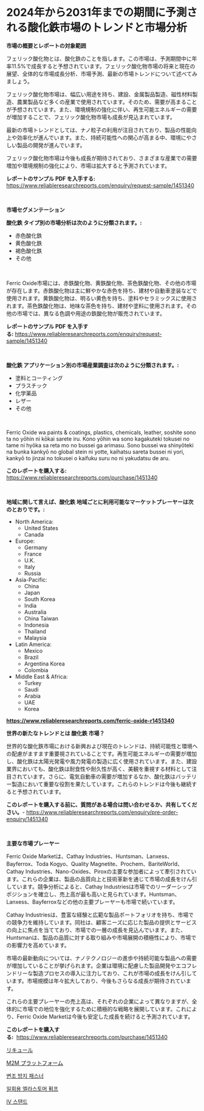 <p><h1>2024年から2031年までの期間に予測される酸化鉄市場のトレンドと市場分析</h1></p><p><strong>市場の概要とレポートの対象範囲</strong></p>
<p><p>フェリック酸化物とは、酸化鉄のことを指します。この市場は、予測期間中に年率11.5%で成長すると予想されています。フェリック酸化物市場の将来と現在の展望、全体的な市場成長分析、市場予測、最新の市場トレンドについて述べてみましょう。</p><p>フェリック酸化物市場は、幅広い用途を持ち、建設、金属製品製造、磁性材料製造、農業製品など多くの産業で使用されています。そのため、需要が高まることが予想されています。また、環境規制の強化に伴い、再生可能エネルギーの需要が増加することで、フェリック酸化物市場も成長が見込まれています。</p><p>最新の市場トレンドとしては、ナノ粒子の利用が注目されており、製品の性能向上や効率化が進んでいます。また、持続可能性への関心が高まる中、環境にやさしい製品の開発が進んでいます。</p><p>フェリック酸化物市場は今後も成長が期待されており、さまざまな産業での需要増加や環境規制の強化により、市場は拡大すると予測されています。</p></p>
<p><strong>レポートのサンプル PDF を入手する:</strong> <a href="https://www.reliableresearchreports.com/enquiry/request-sample/1451340">https://www.reliableresearchreports.com/enquiry/request-sample/1451340</a></p>
<p>&nbsp;</p>
<p><strong>市場セグメンテーション</strong></p>
<p><strong>酸化鉄 タイプ別の市場分析は次のように分類されます。:</strong></p>
<p><ul><li>赤色酸化鉄</li><li>黄色酸化鉄</li><li>褐色酸化鉄</li><li>その他</li></ul></p>
<p>&nbsp;</p>
<p><p>Ferric Oxide市場には、赤鉄酸化物、黄鉄酸化物、茶色鉄酸化物、その他の市場が存在します。赤鉄酸化物は主に鮮やかな赤色を持ち、建材や自動車塗装などで使用されます。黄鉄酸化物は、明るい黄色を持ち、塗料やセラミックスに使用されます。茶色鉄酸化物は、地味な茶色を持ち、建材や塗料に使用されます。その他の市場では、異なる色調や用途の鉄酸化物が販売されています。</p></p>
<p><strong>レポートのサンプル PDF を入手する:</strong>&nbsp;<a href="https://www.reliableresearchreports.com/enquiry/request-sample/1451340">https://www.reliableresearchreports.com/enquiry/request-sample/1451340</a></p>
<p>&nbsp;</p>
<p><strong> 酸化鉄 アプリケーション別の市場産業調査は次のように分類されます。:</strong></p>
<p><ul><li>塗料とコーティング</li><li>プラスチック</li><li>化学薬品</li><li>レザー</li><li>その他</li></ul></p>
<p>&nbsp;</p>
<p><p>Ferric Oxide wa paints & coatings, plastics, chemicals, leather, soshite sono ta no yōhin ni kōkai sarete iru. Kono yōhin wa sono kagakuteki tokusei no tame ni hyōka sa reta mo no bussei ga arimasu. Sono bussei wa shinyōteki na bunka kankyō no global stein ni yotte, kaihatsu sareta bussei ni yori, kankyō to jinzai no tokusei o kaifuku suru no ni yakudatsu de aru.</p></p>
<p><strong>このレポートを購入する:</strong>&nbsp; <a href="https://www.reliableresearchreports.com/purchase/1451340">https://www.reliableresearchreports.com/purchase/1451340</a></p>
<p>&nbsp;</p>
<p><strong>地域に関して言えば、酸化鉄 地域ごとに利用可能なマーケットプレーヤーは次のとおりです。:</strong></p>
<p><ul>
    <li>
        North America:
        <ul>
            <li>United States</li>
            <li>Canada</li>
        </ul>
    </li>
    <li>
        Europe:
        <ul>
            <li>Germany</li>
            <li>France</li>
            <li>U.K.</li>
            <li>Italy</li>
            <li>Russia</li>
        </ul>
    </li>
    <li>
        Asia-Pacific:
        <ul>
            <li>China</li>
            <li>Japan</li>
            <li>South Korea</li>
            <li>India</li>
            <li>Australia</li>
            <li>China Taiwan</li>
            <li>Indonesia</li>
            <li>Thailand</li>
            <li>Malaysia</li>
        </ul>
    </li>
    <li>
        Latin America:
        <ul>
            <li>Mexico</li>
            <li>Brazil</li>
            <li>Argentina Korea</li>
            <li>Colombia</li>
        </ul>
    </li>
    <li>
        Middle East & Africa:
        <ul>
            <li>Turkey</li>
            <li>Saudi</li>
            <li>Arabia</li>
            <li>UAE</li>
            <li>Korea</li>
        </ul>
    </li>
    </ul></p>
<p><strong><a href="https://www.reliableresearchreports.com/ferric-oxide-r1451340">https://www.reliableresearchreports.com/ferric-oxide-r1451340</a></strong>&nbsp;</p>
<p><strong>世界の新たなトレンドとは 酸化鉄 市場？</strong></p>
<p><p>世界的な酸化鉄市場における新興および現在のトレンドは、持続可能性と環境への配慮がますます重要視されていることです。再生可能エネルギーの需要が増加し、酸化鉄は太陽光発電や風力発電の製造に広く使用されています。また、建設業界においても、酸化鉄は耐食性や耐久性が高く、美観を重視する材料として注目されています。さらに、電気自動車の需要が増加するなか、酸化鉄はバッテリー製造において重要な役割を果たしています。これらのトレンドは今後も継続すると予想されています。</p></p>
<p><strong>このレポートを購入する前に、質問がある場合は問い合わせるか、共有してください。</strong>- <a href="https://www.reliableresearchreports.com/enquiry/pre-order-enquiry/1451340">https://www.reliableresearchreports.com/enquiry/pre-order-enquiry/1451340</a></p>
<p>&nbsp;</p>
<p><strong>主要な市場プレーヤー</strong></p>
<p><p>Ferric Oxide Marketは、Cathay Industries、Huntsman、Lanxess、Bayferrox、Toda Kogyo、Quality Magnetite、Prochem、BariteWorld、Cathay Industries、Nano-Oxides、Piroxの主要な参加者によって牽引されています。これらの企業は、製品の品質向上と技術革新を通じて市場の成長をけん引しています。競争分析によると、Cathay Industriesは市場でのリーダーシップポジションを確立し、売上高が最も高いと見られています。Huntsman、Lanxess、Bayferroxなどの他の主要プレーヤーも市場で続いています。</p><p>Cathay Industriesは、豊富な経験と広範な製品ポートフォリオを持ち、市場での競争力を維持しています。同社は、顧客ニーズに応じた製品の提供とサービスの向上に焦点を当てており、市場での一層の成長を見込んでいます。また、Huntsmanは、製品の品質に対する取り組みや市場展開の積極性により、市場での影響力を高めています。</p><p>市場の最新動向については、ナノテクノロジーの進歩や持続可能な製品への需要が増加していることが挙げられます。企業は環境に配慮した製品開発やエコフレンドリーな製造プロセスの導入に注力しており、これが市場の成長をけん引しています。市場規模は年々拡大しており、今後もさらなる成長が期待されています。</p><p>これらの主要プレーヤーの売上高は、それぞれの企業によって異なりますが、全体的に市場での地位を強化するために積極的な戦略を展開しています。これにより、Ferric Oxide Marketは今後も安定した成長を続けると予測されています。</p></p>
<p><strong>このレポートを購入する:</strong>&nbsp;&nbsp;<a href="https://www.reliableresearchreports.com/purchase/1451340">https://www.reliableresearchreports.com/purchase/1451340</a></p>
<p><p><a href="https://medium.com/@kathleencrooks2003/%E3%83%AA%E3%82%AD%E3%83%A5%E3%83%BC%E3%83%AB%E5%B8%82%E5%A0%B4%E3%81%AE%E5%88%86%E6%9E%90%E3%81%A82024%E5%B9%B4%E3%81%8B%E3%82%892031%E5%B9%B4%E3%81%BE%E3%81%A7%E3%81%AE%E4%BA%88%E6%B8%AC%E3%82%B5%E3%82%A4%E3%82%BA-407706702803">リキュール</a></p><p><a href="https://medium.com/@barrymundy88/m2m%E3%83%97%E3%83%A9%E3%83%83%E3%83%88%E3%83%95%E3%82%A9%E3%83%BC%E3%83%A0%E5%B8%82%E5%A0%B4-2031%E5%B9%B4%E3%81%BE%E3%81%A7%E3%81%AE%E3%83%88%E3%83%AC%E3%83%B3%E3%83%89-%E4%BA%88%E6%B8%AC-%E7%AB%B6%E4%BA%89%E5%88%86%E6%9E%90-2cfe28eeeb1d">M2M プラットフォーム</a></p><p><a href="https://medium.com/@wilsoniehn789562023/%ED%83%90%ED%8D%BC-%EC%A0%80%ED%95%AD%EC%84%B1-%ED%8C%A8%EC%8A%A4%ED%84%B0-%EC%8B%9C%EC%9E%A5-%EC%84%B1%EA%B3%B5%EC%A0%81%EC%9D%B8-%EB%B9%84%EC%A6%88%EB%8B%88%EC%8A%A4-%EC%A0%84%EB%9E%B5%EC%9D%98-%ED%95%B5%EC%8B%AC-2031%EB%85%84%EA%B9%8C%EC%A7%80-%EC%98%88%EC%B8%A1-a974b1d76c3e">변조 방지 패스너</a></p><p><a href="https://github.com/fernandotryO5lson96765/Market-Research-Report-List-1/blob/main/255239619360.md">일회용 엘라스토머 펌프</a></p><p><a href="https://medium.com/@jomosley1999/iv-%EC%8A%A4%ED%83%A0%EB%93%9C-%EC%8B%9C%EC%9E%A5-%EB%B6%84%EC%84%9D-%EA%B8%80%EB%A1%9C%EB%B2%8C-%EC%82%B0%EC%97%85-%EC%A0%84%EB%A7%9D-%EB%B0%8F-%EC%98%88%EC%B8%A1-2024%EB%85%84%EB%B6%80%ED%84%B0-2031%EB%85%84%EA%B9%8C%EC%A7%80-3e35bee06f8a">IV 스탠드</a></p></p>